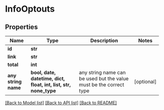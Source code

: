 # InfoOptouts


## Properties
Name | Type | Description | Notes
------------ | ------------- | ------------- | -------------
**id** | **str** |  | 
**link** | **str** |  | 
**total** | **int** |  | 
**any string name** | **bool, date, datetime, dict, float, int, list, str, none_type** | any string name can be used but the value must be the correct type | [optional]

[[Back to Model list]](../../README.md#models) [[Back to API list]](../../README.md#available-methods) [[Back to README]](../../README.md)


